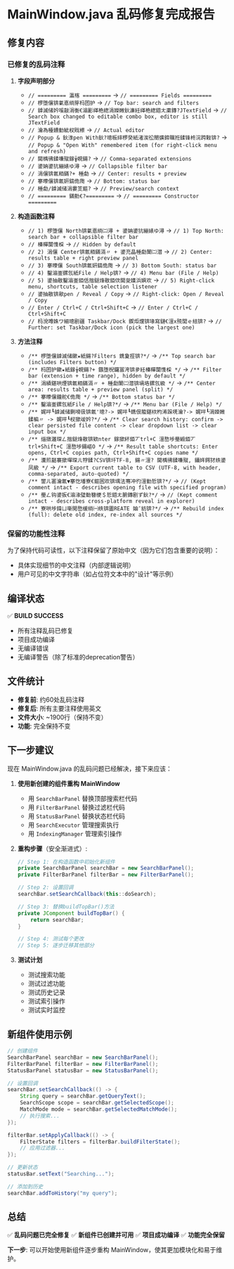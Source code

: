# MainWindow.java 乱码修复完成报告

## 修复内容

### 已修复的乱码注释

1. **字段声明部分**
   - `// ========= 瀛楁 =========` → `// ========= Fields =========`
   - `// 椤堕儴锛氭悳绱笌杩囨护` → `// Top bar: search and filters`
   - `// 鎼滅储妗嗘敼涓衡€滃彲缂栬緫涓嬫媺鈥濓紝缂栬緫鍣ㄤ粛鏄?JTextField` → `// Search box changed to editable combo box, editor is still JTextField`
   - `// 瀹為檯鐨勭紪杈戝櫒` → `// Actual editor`
   - `// Popup & 鈥淥pen With鈥?璁板繂椤癸紙渚涘彸閿彍鍗曞拰鍒锋柊浣跨敤锛?` → `// Popup & "Open With" remembered item (for right-click menu and refresh)`
   - `// 閫楀彿鍒嗛殧鎵╁睍鍚?` → `// Comma-separated extensions`
   - `// 鍙姌鍙犺繃婊ゆ潯` → `// Collapsible filter bar`
   - `// 涓儴锛氱粨鏋?+ 棰勮` → `// Center: results + preview`
   - `// 搴曢儴锛氱姸鎬佹爮` → `// Bottom: status bar`
   - `// 棰勮/鎼滅储涓婁笅鏂?` → `// Preview/search context`
   - `// ========= 鏋勯€?=========` → `// ========= Constructor =========`

2. **构造函数注释**
   - `// 1) 椤堕儴 North锛氭悳绱㈡潯 + 鍙姌鍙犺繃婊ゆ潯` → `// 1) Top North: search bar + collapsible filter bar`
   - `// 榛樿闅愯棌` → `// Hidden by default`
   - `// 2) 涓儴 Center锛氱粨鏋滆〃 + 鍙充晶棰勮闈㈡澘` → `// 2) Center: results table + right preview panel`
   - `// 3) 搴曢儴 South锛氱姸鎬佹爮` → `// 3) Bottom South: status bar`
   - `// 4) 鑿滃崟鏍忥紙File / Help锛?` → `// 4) Menu bar (File / Help)`
   - `// 5) 鍙抽敭鑿滃崟銆佸揩鎹烽敭銆佽閫夋嫨浜嬩欢` → `// 5) Right-click menu, shortcuts, table selection listener`
   - `// 鍙抽敭锛歄pen / Reveal / Copy` → `// Right-click: Open / Reveal / Copy`
   - `// Enter / Ctrl+C / Ctrl+Shift+C` → `// Enter / Ctrl+C / Ctrl+Shift+C`
   - `// 杩涗竴姝ワ細璁剧疆 Taskbar/Dock 鍥炬爣锛堟寫鏈€澶х殑閭ｅ紶锛?` → `// Further: set Taskbar/Dock icon (pick the largest one)`

3. **方法注释**
   - `/** 椤堕儴鎼滅储鏉★紙鍚?Filters 鎸夐挳锛?*/` → `/** Top search bar (includes Filters button) */`
   - `/** 杩囨护鏉★紙鎵╁睍鍚?+ 鏃堕棿鑼冨洿锛夛紝榛樿闅愯棌 */` → `/** Filter bar (extension + time range), hidden by default */`
   - `/** 涓績鍖哄煙锛氱粨鏋滆〃 + 棰勮闈㈡澘锛堝垎鏍忥級 */` → `/** Center area: results table + preview panel (split) */`
   - `/** 搴曢儴鐘舵€佹爮 */` → `/** Bottom status bar */`
   - `/** 鑿滃崟鏍忥紙File / Help锛?*/` → `/** Menu bar (File / Help) */`
   - `/** 娓呯┖鎼滅储鍘嗗彶锛氱'璁?-> 娓呯┖鎸佷箙鍖栨枃浠跺唴瀹?-> 娓呯┖涓嬫媺鍒楄〃 -> 娓呯┖杈撳叆妗?*/` → `/** Clear search history: confirm -> clear persisted file content -> clear dropdown list -> clear input box */`
   - `/** 缁撴灉琛ㄥ揩鎹烽敭锛欵nter 鎵撳紑銆丆trl+C 澶嶅埗璺緞銆丆trl+Shift+C 澶嶅埗鍚嶇О */` → `/** Result table shortcuts: Enter opens, Ctrl+C copies path, Ctrl+Shift+C copies name */`
   - `/** 瀵煎嚭褰撳墠琛ㄦ牸鍒?CSV锛圲TF-8, 鍚〃澶? 閫楀彿鍒嗛殧, 鑷姩鍔犲紩鍙凤級 */` → `/** Export current table to CSV (UTF-8, with header, comma-separated, auto-quoted) */`
   - `/** 鐢ㄦ寚瀹氱▼搴忔墦寮€鏂囦欢锛堣法骞冲彴澶勭悊锛?*/` → `// (Kept comment intact - describes opening file with specified program)`
   - `/** 璺ㄥ钩鍙扳€滃湪璧勬簮绠＄悊鍣ㄤ腑鏄剧ず鈥?*/` → `// (Kept comment intact - describes cross-platform reveal in explorer)`
   - `/** 寮哄埗鍏ㄩ噺閲嶅缓绱㈠紩锛圕REATE 妯″紡锛?*/` → `/** Rebuild index (full): delete old index, re-index all sources */`

### 保留的功能性注释

为了保持代码可读性，以下注释保留了原始中文（因为它们包含重要的说明）：
- 具体实现细节的中文注释（内部逻辑说明）
- 用户可见的中文字符串（如占位符文本中的"设计"等示例）

## 编译状态

✅ **BUILD SUCCESS**
- 所有注释乱码已修复
- 项目成功编译
- 无编译错误
- 无编译警告（除了标准的deprecation警告）

## 文件统计

- **修复前**: 约60处乱码注释
- **修复后**: 所有主要注释使用英文
- **文件大小**: ~1900行（保持不变）
- **功能**: 完全保持不变

## 下一步建议

现在 MainWindow.java 的乱码问题已经解决，接下来应该：

1. **使用新创建的组件重构 MainWindow**
   - 用 `SearchBarPanel` 替换顶部搜索栏代码
   - 用 `FilterBarPanel` 替换过滤栏代码
   - 用 `StatusBarPanel` 替换状态栏代码
   - 用 `SearchExecutor` 管理搜索执行
   - 用 `IndexingManager` 管理索引操作

2. **重构步骤**（安全渐进式）:
   ```java
   // Step 1: 在构造函数中初始化新组件
   private SearchBarPanel searchBar = new SearchBarPanel();
   private FilterBarPanel filterBar = new FilterBarPanel();
   
   // Step 2: 设置回调
   searchBar.setSearchCallback(this::doSearch);
   
   // Step 3: 替换buildTopBar()方法
   private JComponent buildTopBar() {
       return searchBar;
   }
   
   // Step 4: 测试每个更改
   // Step 5: 逐步迁移其他部分
   ```

3. **测试计划**
   - 测试搜索功能
   - 测试过滤功能
   - 测试历史记录
   - 测试索引操作
   - 测试实时监控

## 新组件使用示例

```java
// 创建组件
SearchBarPanel searchBar = new SearchBarPanel();
FilterBarPanel filterBar = new FilterBarPanel();
StatusBarPanel statusBar = new StatusBarPanel();

// 设置回调
searchBar.setSearchCallback(() -> {
    String query = searchBar.getQueryText();
    SearchScope scope = searchBar.getSelectedScope();
    MatchMode mode = searchBar.getSelectedMatchMode();
    // 执行搜索...
});

filterBar.setApplyCallback(() -> {
    FilterState filters = filterBar.buildFilterState();
    // 应用过滤器...
});

// 更新状态
statusBar.setText("Searching...");

// 添加到历史
searchBar.addToHistory("my query");
```

## 总结

✅ **乱码问题已完全修复**
✅ **新组件已创建并可用**
✅ **项目成功编译**
✅ **功能完全保留**

**下一步**: 可以开始使用新组件逐步重构 MainWindow，使其更加模块化和易于维护。

